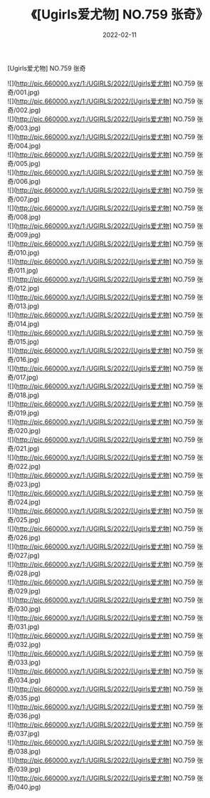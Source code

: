 ﻿---
layout: post
title:  《[Ugirls爱尤物] NO.759 张奇》
date:   2022-02-11
img: http://pic.660000.xyz/1:/UGIRLS/2022/[Ugirls爱尤物] NO.759 张奇/000.jpg
categories: [美女, 清纯, 唯美]
---

[Ugirls爱尤物] NO.759 张奇

 ![](http://pic.660000.xyz/1:/UGIRLS/2022/[Ugirls爱尤物] NO.759 张奇/001.jpg) <br>![](http://pic.660000.xyz/1:/UGIRLS/2022/[Ugirls爱尤物] NO.759 张奇/002.jpg) <br>![](http://pic.660000.xyz/1:/UGIRLS/2022/[Ugirls爱尤物] NO.759 张奇/003.jpg) <br>![](http://pic.660000.xyz/1:/UGIRLS/2022/[Ugirls爱尤物] NO.759 张奇/004.jpg) <br>![](http://pic.660000.xyz/1:/UGIRLS/2022/[Ugirls爱尤物] NO.759 张奇/005.jpg) <br>![](http://pic.660000.xyz/1:/UGIRLS/2022/[Ugirls爱尤物] NO.759 张奇/006.jpg) <br>![](http://pic.660000.xyz/1:/UGIRLS/2022/[Ugirls爱尤物] NO.759 张奇/007.jpg) <br>![](http://pic.660000.xyz/1:/UGIRLS/2022/[Ugirls爱尤物] NO.759 张奇/008.jpg) <br>![](http://pic.660000.xyz/1:/UGIRLS/2022/[Ugirls爱尤物] NO.759 张奇/009.jpg) <br>![](http://pic.660000.xyz/1:/UGIRLS/2022/[Ugirls爱尤物] NO.759 张奇/010.jpg) <br>![](http://pic.660000.xyz/1:/UGIRLS/2022/[Ugirls爱尤物] NO.759 张奇/011.jpg) <br>![](http://pic.660000.xyz/1:/UGIRLS/2022/[Ugirls爱尤物] NO.759 张奇/012.jpg) <br>![](http://pic.660000.xyz/1:/UGIRLS/2022/[Ugirls爱尤物] NO.759 张奇/013.jpg) <br>![](http://pic.660000.xyz/1:/UGIRLS/2022/[Ugirls爱尤物] NO.759 张奇/014.jpg) <br>![](http://pic.660000.xyz/1:/UGIRLS/2022/[Ugirls爱尤物] NO.759 张奇/015.jpg) <br>![](http://pic.660000.xyz/1:/UGIRLS/2022/[Ugirls爱尤物] NO.759 张奇/016.jpg) <br>![](http://pic.660000.xyz/1:/UGIRLS/2022/[Ugirls爱尤物] NO.759 张奇/017.jpg) <br>![](http://pic.660000.xyz/1:/UGIRLS/2022/[Ugirls爱尤物] NO.759 张奇/018.jpg) <br>![](http://pic.660000.xyz/1:/UGIRLS/2022/[Ugirls爱尤物] NO.759 张奇/019.jpg) <br>![](http://pic.660000.xyz/1:/UGIRLS/2022/[Ugirls爱尤物] NO.759 张奇/020.jpg) <br>![](http://pic.660000.xyz/1:/UGIRLS/2022/[Ugirls爱尤物] NO.759 张奇/021.jpg) <br>![](http://pic.660000.xyz/1:/UGIRLS/2022/[Ugirls爱尤物] NO.759 张奇/022.jpg) <br>![](http://pic.660000.xyz/1:/UGIRLS/2022/[Ugirls爱尤物] NO.759 张奇/023.jpg) <br>![](http://pic.660000.xyz/1:/UGIRLS/2022/[Ugirls爱尤物] NO.759 张奇/024.jpg) <br>![](http://pic.660000.xyz/1:/UGIRLS/2022/[Ugirls爱尤物] NO.759 张奇/025.jpg) <br>![](http://pic.660000.xyz/1:/UGIRLS/2022/[Ugirls爱尤物] NO.759 张奇/026.jpg) <br>![](http://pic.660000.xyz/1:/UGIRLS/2022/[Ugirls爱尤物] NO.759 张奇/027.jpg) <br>![](http://pic.660000.xyz/1:/UGIRLS/2022/[Ugirls爱尤物] NO.759 张奇/028.jpg) <br>![](http://pic.660000.xyz/1:/UGIRLS/2022/[Ugirls爱尤物] NO.759 张奇/029.jpg) <br>![](http://pic.660000.xyz/1:/UGIRLS/2022/[Ugirls爱尤物] NO.759 张奇/030.jpg) <br>![](http://pic.660000.xyz/1:/UGIRLS/2022/[Ugirls爱尤物] NO.759 张奇/031.jpg) <br>![](http://pic.660000.xyz/1:/UGIRLS/2022/[Ugirls爱尤物] NO.759 张奇/032.jpg) <br>![](http://pic.660000.xyz/1:/UGIRLS/2022/[Ugirls爱尤物] NO.759 张奇/033.jpg) <br>![](http://pic.660000.xyz/1:/UGIRLS/2022/[Ugirls爱尤物] NO.759 张奇/034.jpg) <br>![](http://pic.660000.xyz/1:/UGIRLS/2022/[Ugirls爱尤物] NO.759 张奇/035.jpg) <br>![](http://pic.660000.xyz/1:/UGIRLS/2022/[Ugirls爱尤物] NO.759 张奇/036.jpg) <br>![](http://pic.660000.xyz/1:/UGIRLS/2022/[Ugirls爱尤物] NO.759 张奇/037.jpg) <br>![](http://pic.660000.xyz/1:/UGIRLS/2022/[Ugirls爱尤物] NO.759 张奇/038.jpg) <br>![](http://pic.660000.xyz/1:/UGIRLS/2022/[Ugirls爱尤物] NO.759 张奇/039.jpg) <br>![](http://pic.660000.xyz/1:/UGIRLS/2022/[Ugirls爱尤物] NO.759 张奇/040.jpg) <br>